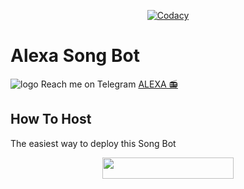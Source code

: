 <p align="center">
    <a href="https://app.codacy.com/manual/mr-dark-prince/alexasongbot/dashboard"> <img src="https://img.shields.io/codacy/grade/4d58f2a402b54aed8a7d95f7add45a81?color=brightgreen&logo=codacy&logoColor=green&style=for-the-badge" alt="Codacy" /></a>
</p>

# Alexa Song Bot
![logo](https://telegra.ph/file/92286679d79692b26a2a7.jpg)
Reach me on Telegram [ALEXA 📻](https://t.me/alexasongbot)

## How To Host
The easiest way to deploy this Song Bot
<p align="center"><a href="https://heroku.com/deploy?template=https://github.com/MR-SHRLCK/AlexaSongBot"> <img src="https://img.shields.io/badge/Deploy%20To%20Heroku-blueviolet?style=for-the-badge&logo=heroku" width="210" height="34.45"/></a></p>
